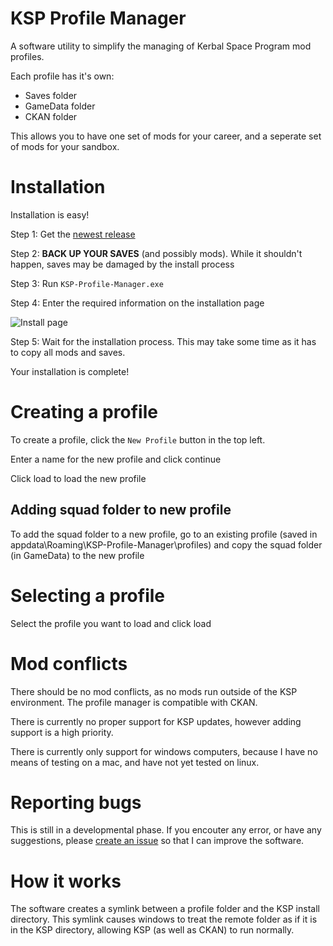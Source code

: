 # KSP Profile Manager
A software utility to simplify the managing of Kerbal Space Program mod profiles.

Each profile has it's own:
  - Saves folder
  - GameData folder
  - CKAN folder
  
This allows you to have one set of mods for your career, and a seperate set of mods for your sandbox.

# Installation
Installation is easy!

Step 1: Get the [newest release](https://github.com/Aree-Vanier/KSP-Profile-Manager/releases)

Step 2: **BACK UP YOUR SAVES** (and possibly mods). While it shouldn't happen, saves may be damaged by the install process

Step 3: Run `KSP-Profile-Manager.exe`

Step 4: Enter the required information on the installation page

![Install page](https://steemitimages.com/0x0/https://cdn.steemitimages.com/DQmeTG5cqBdaDfaCnVYn2kUevefP8LyA46qdDpi4qZt3KHs/image.png "Install page")

Step 5: Wait for the installation process. This may take some time as it has to copy all mods and saves.

Your installation is complete!

# Creating a profile
To create a profile, click the `New Profile` button in the top left.

Enter a name for the new profile and click continue

Click load to load the new profile

## Adding squad folder to new profile

To add the squad folder to a new profile, go to an existing profile (saved in appdata\Roaming\KSP-Profile-Manager\profiles) and copy the squad folder (in GameData) to the new profile

# Selecting a profile
Select the profile you want to load and click load

# Mod conflicts
There should be no mod conflicts, as no mods run outside of the KSP environment. The profile manager is compatible with CKAN.

There is currently no proper support for KSP updates, however adding support is a high priority.

There is currently only support for windows computers, because I have no means of testing on a mac, and have not yet tested on linux.

# Reporting bugs
This is still in a developmental phase. If you encouter any error, or have any suggestions, please [create an issue](https://github.com/Aree-Vanier/KSP-Profile-Manager/issues) so that I can improve the software.

# How it works
The software creates a symlink between a profile folder and the KSP install directory. This symlink causes windows to treat the remote folder as if it is in the KSP directory, allowing KSP (as well as CKAN) to run normally.
